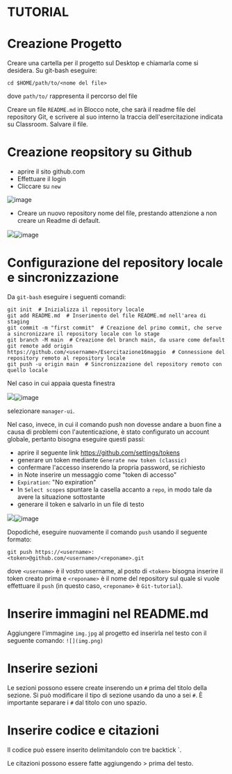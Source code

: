 # TUTORIAL

# Creazione Progetto
Creare una cartella per il progetto sul Desktop e chiamarla come si desidera. Su git-bash eseguire:
```
cd $HOME/path/to/<nome del file>
```
dove ``` path/to/ ``` rappresenta il percorso del file

Creare un file ``` README.md ``` in Blocco note, che sarà il readme file del repository Git, e scrivere al suo interno la traccia dell'esercitazione indicata su Classroom. Salvare il file.

# Creazione reopsitory su Github
* aprire il sito github.com
* Effettuare il login
* Cliccare su ``` new ```

![image](https://github.com/Bussinell/esercitazione16maggio/assets/131137596/28e505da-9adc-47a1-9a0e-a9212c9d3dc1)
* Creare un nuovo repository nome del file, prestando attenzione a non creare un Readme di default.

![](createNewRepository.png)![image](https://github.com/Bussinell/esercitazione16maggio/assets/131137596/64702f6b-275a-45a2-a3d5-65bfedf9ffeb)
# Configurazione del repository locale e sincronizzazione
Da ``` git-bash ``` eseguire i seguenti comandi:
```
git init  # Inizializza il repository locale
git add README.md  # Inserimento del file README.md nell'area di staging
git commit -m "first commit"  # Creazione del primo commit, che serve a sincronizzare il repository locale con lo stage
git branch -M main  # Creazione del branch main, da usare come default
git remote add origin https://github.com/<username>/Esercitazione16maggio  # Connessione del repository remoto al repository locale
git push -u origin main  # Sincronizzazione del repository remoto con quello locale
```
Nel caso in cui appaia questa finestra

![](manager.png)![image](https://github.com/Bussinell/esercitazione16maggio/assets/131137596/6cc2ad3d-9501-4d33-ab09-2aa183b7fcaf)

selezionare ``` manager-ui ```.

Nel caso, invece, in cui il comando push non dovesse andare a buon fine a causa di problemi con l'autenticazione, è stato configurato un account globale, pertanto bisogna eseguire questi passi:

* aprire il seguente link https://github.com/settings/tokens
* generare un token mediante ``` Generate new token (classic) ```
* confermare l'accesso inserendo la propria password, se richiesto
* in Note inserire un messaggio come "token di accesso"
* ``` Expiration ```: "No expiration"
* In ``` Select scopes ``` spuntare la casella accanto a ``` repo ```, in modo tale da avere la situazione sottostante
* generare il token e salvarlo in un file di testo

![](token.png)![image](https://github.com/Bussinell/esercitazione16maggio/assets/131137596/5eee2666-4c26-432a-83e0-03fbb11b4a10)

Dopodiché, eseguire nuovamente il comando ``` push ``` usando il seguente formato:
```
git push https://<username>:<token>@github.com/<username>/<reponame>.git
```

dove ``` <username> ``` è il vostro username, al posto di ``` <token> ``` bisogna inserire il token creato prima e ``` <reponame> ``` è il nome del repository sul quale si vuole effettuare il ``` push ``` (in questo caso, ``` <reponame> ``` è ``` Git-tutorial ```).
# Inserire immagini nel README.md
Aggiungere l'immagine ``` img.jpg ``` al progetto ed inserirla nel testo con il seguente comando: ``` ![](img.png) ```
# Inserire sezioni
Le sezioni possono essere create inserendo un ``` # ``` prima del titolo della sezione. Si può modificare il tipo di sezione usando da uno a sei ``` # ```. È importante separare i ``` # ``` dal titolo con uno spazio.
# Inserire codice e citazioni
Il codice può essere inserito delimitandolo con tre backtick `.

Le citazioni possono essere fatte aggiungendo > prima del testo.
